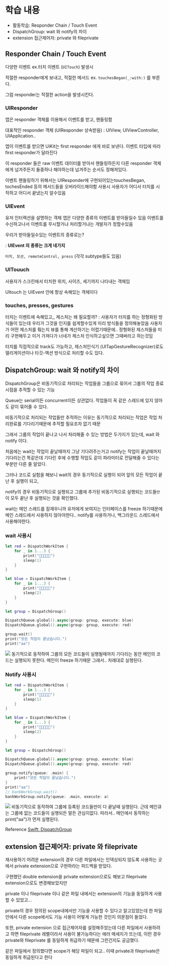 # 학습 내용
- 활동학습: Responder Chain / Touch Event
- DispatchGroup: wait 와 notify의 차이
- extension 접근제어자: private 와 fileprivate 

## Responder Chain / Touch Event
다양한 이벤트 ex.터치 이벤트 (`UITouch`) 발생시 

적절한 responder에게 보내고, 적절한 메서드 ex. `touchesBegan(_:with:)` 를 부른다.

그럼 responder는 적절한 action을 발생시킨다. 

### UIResponder

앱은 responder 객체를 이용해서 이벤트를 받고, 핸들링함

대표적인 responder 객체 (UIResponder 상속받음)
: UIView, UIViewController, UIApplication.. 

앱이 이벤트를 받으면 UiKit는 first responder 에게 바로 보낸다.
이벤트 타입에 따라 first responder가 달라진다

이 responder 들은 raw 이벤트 데이터를 받아서 핸들링하든지 다른 responder 객체에게 넘겨주든지 둘중하나 해야하는데 넘겨주는 순서도 정해져있다. 

이벤트 핸들링하기 위해서는 UIResponder에 구현되어있는touchesBegan, tochesEnded 등의 메서드들을 오버라이드해야함 
사용시 사용자가 어디서 터치를 시작하고 어디서 끝냈는지 알수있음 

### UIEvent

유저 인터렉션을 설명하는 객체
앱은 다양한 종류의 이벤트를 받아들일수 있음 
이벤트를 수신하고나서 이벤트를 무시할거냐 처리할거냐는 개발자가 정할수있음

우리가 받아들일수있는 이벤트의 종류로는? 

: **UIEvent 의 종류는 크게 네가지**

`터치, 모션, remoteControl, press` 
(각각 subtype들도 있음)


### UITouuch

사용자가 스크린에서 터치한 위치, 사이즈, 세기까지 나타내는 객체임

UItouch 는 UIEvent 안에 항상 속해있는 객체이다

### touches, presses, gestures

터치는 이벤트에 속해있고,, 
제스처는 왜 필요할까?
: 사용자가 터치를 하는 정형화된 방식들이 있는데 우리가 그것을 인지를 쉽게할수있게 미리 방식들을 정의해놓았음
사용자가 어떤 제스처를 줚는지 뷰를 통해 계산하기는 어렵기때문에.. 정형화된 제스처들을 미리 구현해두고 이거 가져다가 너네가 제스처 인식하고싶으면 그때써라고 하는것임

터치를 직접적으로 track도 가능하고, 제스처인식기 (UITapGestureRecognizer)로도 델리게이션이나 타깃-액션 방식으로 처리할 수도 있다.

## DispatchGroup: wait 와 notify의 차이
DispatchGroup은 비동기적으로 처리되는 작업들을 그룹으로 묶어서 그룹의 작업 종료 시점을 추적할 수 있는 기능

Queue는 serial이든 concurrent이든 상관없다.
작업들이 꼭 같은 스레드에 있지 않아도 같이 묶어줄 수 있다. 

비동기적으로 처리되는 작업들만 추적하는 이유는 동기적으로 처리되는 작업은 작업 처리완료를 기다리기때문에 추적할 필요조차 없기 때문

그래서 그룹의 작업이 끝나고 나서 처리해줄 수 있는 방법은 두가지가 있는데, wait 와 notify 이다. 

처음에는 wait는 작업이 끝날때까지 그냥 기다려주는거고 notify는 작업이 끝날때까지 기다리는건 똑같은데 기다린 후에 수행할 작업도 같이 파라미터로 전달해줄 수 있다는 부분만 다른 줄 알았다.

그러나 코드로 실험을 해보니 wait의 경우 동기적으로 실행이 되어 앞의 모든 작업이 끝난 후 실행이 되고,

notify의 경우 비동기적으로 실행되고 그룹에 추가된 비동기적으로 실행되는 코드들`만`이 모두 끝난 후 실행되는 것을 확인했다. 

wait는 메인 스레드를 잠재우니까 유저에게 보여지는 인터페이스를 freeze 하기때문에 메인 스레드에서 사용하지 않아야한다..
notify를 사용하거나, 백그라운드 스레드에서 사용해야한다.


### wait 사용시
```swift
let red = DispatchWorkItem {
    for _ in 1...3 {
        print("🥵🥵🥵🥵🥵")
        sleep(1)
    }
}

let blue = DispatchWorkItem {
    for _ in 1...3 {
        print("🥶🥶🥶🥶🥶")
        sleep(2)
    }
}

let group = DispatchGroup()

DispatchQueue.global().async(group: group, execute: blue)
DispatchQueue.global().async(group: group, execute: red)

group.wait()
print("모든 작업이 끝났습니다.")
print("aa")
```
![](https://i.imgur.com/biRay3q.png)
동기적으로 동작하여 그룹의 모든 코드들이 실행될때까지 기다리는 동안 메인의 코드는 실행되지 못한다. 메인이 freeze 하기때문
그래서.. 차례대로 실행된다.

### Notify 사용시
```swift
let red = DispatchWorkItem {
    for _ in 1...3 {
        print("🥵🥵🥵🥵🥵")
        sleep(1)
    }
}

let blue = DispatchWorkItem {
    for _ in 1...3 {
        print("🥶🥶🥶🥶🥶")
        sleep(2)
    }
}

let group = DispatchGroup()

DispatchQueue.global().async(group: group, execute: blue)
DispatchQueue.global().async(group: group, execute: red)

group.notify(queue: .main) {
    print("모든 작업이 끝났습니다.")
}
print("aa")
// bankWorkGroup.wait()
bankWorkGroup.notify(queue: .main, execute: a)
```

![](https://i.imgur.com/BVE0hmf.png)
비동기적으로 동작하여 그룹에 등록된 코드들만이 다 끝날때 실행된다. 근데 메인큐는 그룹에 없는 코드들이 실행되든 말든 관심이없다.
따라서.. 메인에서 동작하는 print("aa")가 먼저 실행된다. 


Reference
[Swift: DispatchGroup](https://blog.vishalvshekkar.com/swift-dispatchgroup-an-effortless-way-to-handle-unrelated-asynchronous-operations-together-5d4d50b570c6)

## extension 접근제어자: private 와 fileprivate
재사용하기 어려운 extension의 경우 다른 파일에서는 인덱싱되지 않도록 사용하는 곳에서 private extension으로 구현하라는 피드백을 받았다.

구현했던 double extension을 private extension으로도 해보고 fileprivate extension으로도 변경해보았지만 

private 이나 fileprivate 이나 같은 파일 내에서는 extension의 기능을 동일하게 사용할 수 있었고...

private의 경우 정의된 scope내에서만 기능을 사용할 수 있다고 알고있었는데 한 파일 안에서 다른 scope에서도 기능 사용이 어떻게 가능한 것인지 의문점이 들었다. 

또한, private extension 으로 접근제어자를 설정해주었는데 다른 파일에서 사용하려고 하면 fileprivate 레벨이라서 사용이 불가능하다는 에러 메세지가 뜨는데, 이런 경우 private와 fileprivate 를 동일하게 취급하기 때문에 그런건지도 궁금했다. 

같은 파일에서 정의했다면 scope가 해당 파일이 되고.. 이때 
private과 fileprivate은 동일하게 취급된다고 한다

